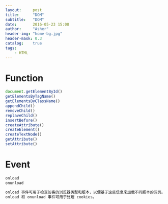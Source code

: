```yaml
---
layout:     post
title:      "DOM"
subtitle:   "DOM"
date:       2016-05-23 15:08
author:     "Asher"
header-img: "home-bg.jpg"
header-mask: 0.3
catalog:    true
tags:
    - HTML
---
```


# Function

```javascript
document.getElementById()
getElementsByTagName()
getElementsByClassName()
appendChild()
removeChild()
replaveChild()
insertBefore()
createAttribute()
createElement()
createTextNode()
getAttribute()
setAttribute()
```

# Event

```javascript
onload
onunload

onload 事件可用于检查访客的浏览器类型和版本，以便基于这些信息来加载不同版本的网页。
onload 和 onunload 事件可用于处理 cookies。
```

